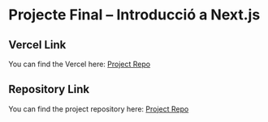 # Projecte Final – Introducció a Next.js

## Vercel Link
You can find the Vercel here: [Project Repo]([https://github.com/Jhester425/M06-UF4-PF-](https://m06-uf-4-pf-hbri-pv0w16tc0-jhesters-projects.vercel.app/))



## Repository Link
You can find the project repository here: [Project Repo](https://github.com/Jhester425/M06-UF4-PF-)


